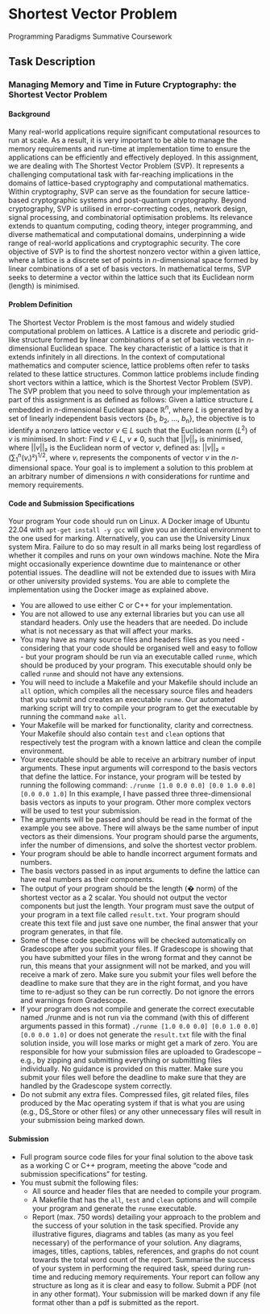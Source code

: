 # Shortest Vector Problem
Programming Paradigms Summative Coursework

## Task Description
### Managing Memory and Time in Future Cryptography: the Shortest Vector Problem

#### Background

Many real-world applications require significant computational resources to run at scale. As
a result, it is very important to be able to manage the memory requirements and run-time at
implementation time to ensure the applications can be efficiently and effectively deployed.
In this assignment, we are dealing with The Shortest Vector Problem (SVP). It represents a
challenging computational task with far-reaching implications in the domains of lattice-based
cryptography and computational mathematics. Within cryptography, SVP can serve as the
foundation for secure lattice-based cryptographic systems and post-quantum cryptography.
Beyond cryptography, SVP is utilised in error-correcting codes, network design, signal
processing, and combinatorial optimisation problems. Its relevance extends to quantum
computing, coding theory, integer programming, and diverse mathematical and
computational domains, underpinning a wide range of real-world applications and
cryptographic security.
The core objective of SVP is to find the shortest nonzero vector within a given lattice, where
a lattice is a discrete set of points in *n*-dimensional space formed by linear combinations of a
set of basis vectors. In mathematical terms, SVP seeks to determine a vector within the
lattice such that its Euclidean norm (length) is minimised.

#### Problem Definition

The Shortest Vector Problem is the most famous and widely studied computational problem
on lattices. A Lattice is a discrete and periodic grid-like structure formed by linear
combinations of a set of basis vectors in *n*-dimensional Euclidean space.
The key characteristic of a lattice is that it extends infinitely in all directions. In the context of
computational mathematics and computer science, lattice problems often refer to tasks
related to these lattice structures. Common lattice problems include finding short vectors
within a lattice, which is the Shortest Vector Problem (SVP).
The SVP problem that you need to solve through your implementation as part of this
assignment is as defined as follows:
Given a lattice structure *L* embedded in *n*-dimensional Euclidean space ℝ<sup>*n*</sup>, where *L* is generated by a set of linearly independent basis vectors {*b*<sub>1</sub>, *b*<sub>2</sub>, ..., *b*<sub>n</sub>}, the objective is to identify a nonzero lattice vector *v* ∈ *L* such that the Euclidean norm (*L*<sup>2</sup>) of *v* is minimised. In short:
Find *v* ∈ *L*, *v* ≠ 0, such that ||*v*||₂ is minimised,
where ||*v*||₂ is the Euclidean norm of vector *v*, defined as: ||*v*||₂ = (∑<sub>1</sub><sup>n</sup>(*v*ᵢ)²)<sup>1/2</sup>, where *v*ᵢ represents the components of vector *v* in the *n*-dimensional space.
Your goal is to implement a solution to this problem at an arbitrary number of dimensions *n* with considerations for runtime and memory requirements.

#### Code and Submission Specifications

Your program Your code should run on Linux. A Docker image of Ubuntu 22.04 with
`apt-get install -y gcc`
will give you an identical environment to the one used for marking. Alternatively, you can
use the University Linux system Mira. Failure to do so may result in all marks being lost
regardless of whether it compiles and runs on your own windows machine. Note the Mira
might occasionally experience downtime due to maintenance or other potential issues.
The deadline will not be extended due to issues with Mira or other university provided
systems. You are able to complete the implementation using the Docker image as
explained above.
- You are allowed to use either C or C++ for your implementation.
- You are not allowed to use any external libraries but you can use all standard headers.
Only use the headers that are needed. Do include what is not necessary as that will affect
your marks.
- You may have as many source files and headers files as you need - considering that your
code should be organised well and easy to follow - but your program should be run via an
executable called `runme`, which should be produced by your program. This executable
should only be called `runme` and should not have any extensions.
- You will need to include a Makefile and your Makefile should include an `all` option,
which compiles all the necessary source files and headers that you submit and creates an
executable `runme`. Our automated marking script will try to compile your program to get
the executable by running the command `make all`.
- Your Makefile will be marked for functionality, clarity and correctness. Your Makefile
should also contain `test` and `clean` options that respectively test the program with a
known lattice and clean the compile environment.
- Your executable should be able to receive an arbitrary number of input arguments. These
input arguments will correspond to the basis vectors that define the lattice. For instance,
your program will be tested by running the following command:
`./runme [1.0 0.0 0.0] [0.0 1.0 0.0] [0.0 0.0 1.0]`
In this example, I have passed three three-dimensional basis vectors as inputs to
your program. Other more complex vectors will be used to test your submission.
- The arguments will be passed and should be read in the format of the example you see
above. There will always be the same number of input vectors as their dimensions. Your
program should parse the arguments, infer the number of dimensions, and solve the
shortest vector problem.
- Your program should be able to handle incorrect argument formats and numbers.
- The basis vectors passed in as input arguments to define the lattice can have real
numbers as their components.
- The output of your program should be the length (� norm) of the shortest vector as a
2
scalar. You should not output the vector components but just the length. Your program
must save the output of your program in a text file called `result.txt`. Your program
should create this text file and just save one number, the final answer that your program
generates, in that file.
- Some of these code specifications will be checked automatically on Gradescope after you
submit your files. If Gradescope is showing that you have submitted your files in the
wrong format and they cannot be run, this means that your assignment will not be
marked, and you will receive a mark of zero. Make sure you submit your files well
before the deadline to make sure that they are in the right format, and you have time to
re-adjust so they can be run correctly. Do not ignore the errors and warnings from
Gradescope.
- If your program does not compile and generate the correct executable named ./runme
and is not run via the command (with this of different arguments passed in this format)
`./runme [1.0 0.0 0.0] [0.0 1.0 0.0] [0.0 0.0 1.0]`
or does not generate the `result.txt` file with the final solution inside, you will lose
marks or might get a mark of zero.
You are responsible for how your submission files are uploaded to Gradescope – e.g., by
zipping and submitting everything or submitting files individually. No guidance is provided
on this matter. Make sure you submit your files well before the deadline to make sure that
they are handled by the Gradescope system correctly.
- Do not submit any extra files. Compressed files, git related files, files produced by the
Mac operating system if that is what you are using (e.g., DS_Store or other files) or any
other unnecessary files will result in your submission being marked down.

#### Submission

- Full program source code files for your final solution to the above task as a working C or
C++ program, meeting the above “code and submission specifications” for testing.
- You must submit the following files:
  - All source and header files that are needed to compile your program.
  - A Makefile that has the `all`, `test` and `clean` options and will compile your
program and generate the `runme` executable.
  - Report (max. 750 words) detailing your approach to the problem and the success of
your solution in the task specified. Provide any illustrative figures, diagrams and
tables (as many as you feel necessary) of the performance of your solution. Any
diagrams, images, titles, captions, tables, references, and graphs do not count
towards the total word count of the report. Summarise the success of your system
in performing the required task, speed during run-time and reducing memory
requirements. Your report can follow any structure as long as it is clear and easy to
follow. Submit a PDF (not in any other format). Your submission will be marked
down if any file format other than a pdf is submitted as the report.
